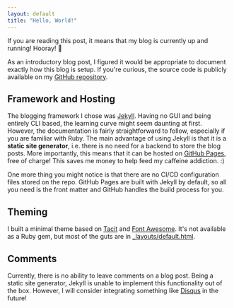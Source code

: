 ```yaml
---
layout: default
title: "Hello, World!"
---
```


If you are reading this post, it means that my blog is currently up and running! Hooray! 🎉

As an introductory blog post, I figured it would be appropriate to document exactly how this blog is setup. If you're curious, the source code is publicly available on my [GitHub repository](https://github.com/sudiamanj/sudiamanj.github.io).

## Framework and Hosting

The blogging framework I chose was [Jekyll](https://jekyllrb.com/). Having no GUI and being entirely CLI based, the learning curve might seem daunting at first. However, the documentation is fairly straightforward to follow, especially if you are familiar with Ruby. The main advantage of using Jekyll is that it is a **static site generator**, i.e. there is no need for a backend to store the blog posts. More importantly, this means that it can be hosted on [GitHub Pages](https://pages.github.com/), free of charge! This saves me money to help feed my caffeine addiction. :)

One more thing you might notice is that there are no CI/CD configuration files stored on the repo. GitHub Pages are built with Jekyll by default, so all you need is the front matter and GitHub handles the build process for you.

## Theming

I built a minimal theme based on [Tacit](https://yegor256.github.io/tacit/) and [Font Awesome](https://fontawesome.com/). It's not available as a Ruby gem, but most of the guts are in [\_layouts/default.html](https://github.com/sudiamanj/sudiamanj.github.io/blob/master/_layouts/default.html).

## Comments

Currently, there is no ability to leave comments on a blog post. Being a static site generator, Jekyll is unable to implement this functionality out of the box. However, I will consider integrating something like [Disqus](https://disqus.com/) in the future!
